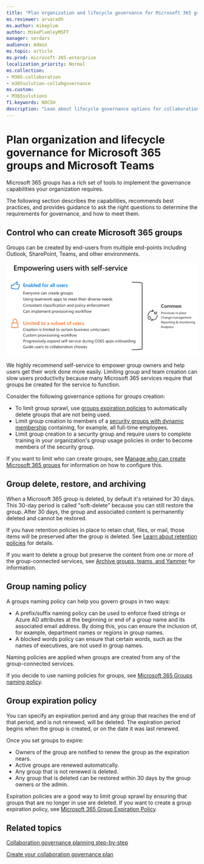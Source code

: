 ```yaml
---
title: "Plan organization and lifecycle governance for Microsoft 365 groups and Microsoft Teams"
ms.reviewer: arvaradh
ms.author: mikeplum
author: MikePlumleyMSFT
manager: serdars
audience: Admin
ms.topic: article
ms.prod: microsoft-365-enterprise
localization_priority: Normal
ms.collection: 
- M365-collaboration
- m365solution-collabgovernance
ms.custom: 
- M365solutions
f1.keywords: NOCSH
description: "Lean about lifecycle governance options for collaboration tools in Microsoft 365"
---
```


# Plan organization and lifecycle governance for Microsoft 365 groups and Microsoft Teams

Microsoft 365 groups has a rich set of tools to implement the governance capabilities your organization requires. 

The following section describes the capabilities, recommends best practices, and provides guidance to ask the right questions to determine the requirements for governance, and how to meet them.

## Control who can create Microsoft 365 groups

Groups can be created by end-users from multiple end-points including Outlook, SharePoint, Teams, and other environments.

![image desc](../media/04.png)

We highly recommend self-service to empower group owners and help users get their work done more easily. Limiting group and team creation can slow users productivity because many Microsoft 365 services require that groups be created for the service to function.

Consider the following governance options for groups creation:

- To limit group sprawl, use [groups expiration policies](microsoft-365-groups-expiration-policy.md) to automatically delete groups that are not being used.
- Limit group creation to members of a [security groups with dynamic membership](https://docs.microsoft.com/azure/active-directory/users-groups-roles/groups-create-rule) containing, for example, all full-time employees.
- Limit group creation to a security group and require users to complete training in your organization's group usage policies in order to become members of the security group.

If you want to limit who can create groups, see [Manage who can create Microsoft 365 groups](manage-creation-of-groups.md) for information on how to configure this.

## Group delete, restore, and archiving

When a Microsoft 365 group is deleted, by default it's retained for 30 days. This 30-day period is called "soft-delete" because you can still restore the group. After 30 days, the group and associated content is permanently deleted and cannot be restored.

If you have retention policies in place to retain chat, files, or mail, those items will be preserved after the group is deleted. See [Learn about retention policies](https://docs.microsoft.com/microsoft-365/compliance/retention-policies) for details.

If you want to delete a group but preserve the content from one or more of the group-connected services, see [Archive groups, teams, and Yammer](end-life-cycle-groups-teams-sites-yammer.md) for information.

## Group naming policy

A groups naming policy can help you govern groups in two ways:

- A prefix/suffix naming policy can be used to enforce fixed strings or Azure AD attributes at the beginning or end of a group name and its associated email address. By doing this, you can ensure the inclusion of, for example, department names or regions in group names.
- A blocked words policy can ensure that certain words, such as the names of executives, are not used in group names.

Naming policies are applied when groups are created from any of the group-connected services.

If you decide to use naming policies for groups, see [Microsoft 365 Groups naming policy](groups-naming-policy.md).

## Group expiration policy

You can specify an expiration period and any group that reaches the end of that period, and is not renewed, will be deleted. The expiration period begins when the group is created, or on the date it was last renewed.

Once you set groups to expire:
- Owners of the group are notified to renew the group as the expiration nears.
- Active groups are renewed automatically.
- Any group that is not renewed is deleted.
- Any group that is deleted can be restored within 30 days by the group owners or the admin.

Expiration policies are a good way to limit group sprawl by ensuring that groups that are no longer in use are deleted. If you want to create a group expiration policy, see [Microsoft 365 Group Expiration Policy](microsoft-365-groups-expiration-policy.md).

## Related topics

[Collaboration governance planning step-by-step](collaboration-governance-overview.md#collaboration-governance-planning-step-by-step)

[Create your collaboration governance plan](collaboration-governance-first.md)
